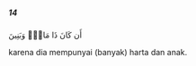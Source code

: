 ##### 14

<span class="ayah">أَن كَانَ ذَا مَالٍۢ وَبَنِينَ</span>

<span class="ayah_translation">karena dia mempunyai (banyak) harta dan anak.</span>
